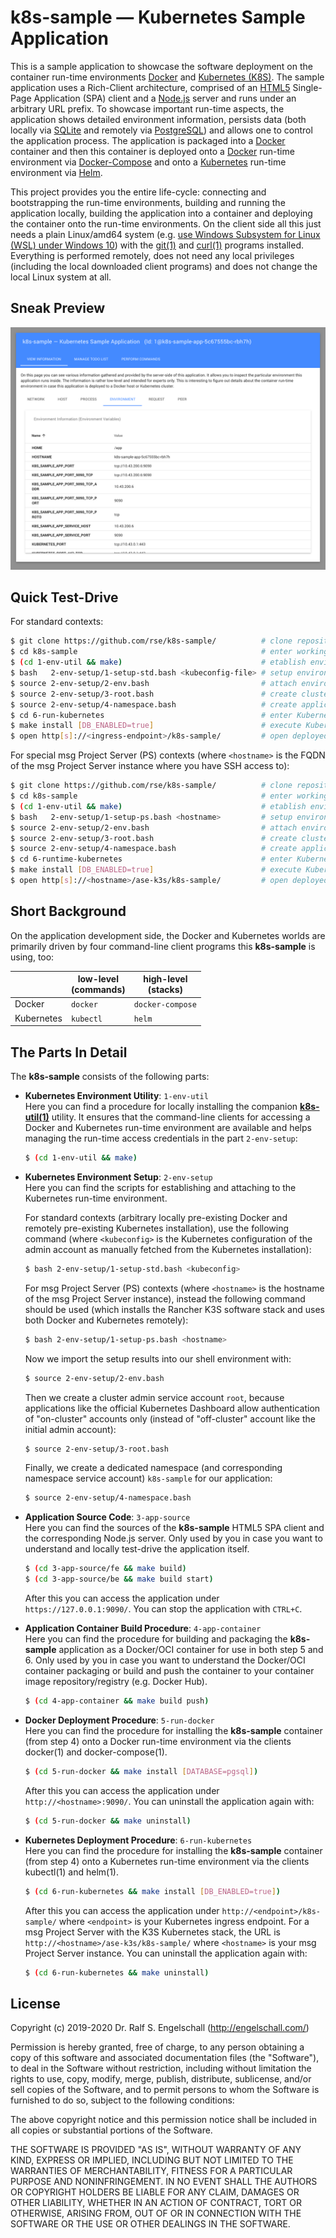 
k8s-sample &mdash; Kubernetes Sample Application
================================================

This is a sample application to showcase the software deployment on
the container run-time environments [Docker](https://www.docker.com/)
and [Kubernetes (K8S)](https://kubernetes.io/). The
sample application uses a Rich-Client architecture, comprised of an
[HTML5](https://en.wikipedia.org/wiki/HTML5) Single-Page Application
(SPA) client and a [Node.js](https://nodejs.org/) server and runs
under an arbitrary URL prefix. To showcase important run-time aspects,
the application shows detailed environment information, persists data
(both locally via [SQLite](https://www.sqlite.org/) and remotely
via [PostgreSQL](https://www.postgresql.org/)) and allows one to
control the application process. The application is packaged into a
[Docker](https://www.docker.com/) container and then this container
is deployed onto a [Docker](https://www.docker.com/) run-time
environment via [Docker-Compose](https://docs.docker.com/compose/) and
onto a [Kubernetes](https://kubernetes.io/) run-time environment via
[Helm](https://helm.sh/).

This project provides you the entire life-cycle: connecting and
bootstrapping the run-time environments, building and running the
application locally, building the application into a container
and deploying the container onto the run-time environments. On
the client side all this just needs a plain Linux/amd64 system
(e.g. [use Windows Subsystem for Linux (WSL) under Windows 10](https://github.com/rse/unix-under-windows))
with the [git(1)](https://git-scm.com/) and [curl(1)](https://curl.haxx.se/) programs installed. 
Everything is performed remotely, does not need any local privileges (including the local
downloaded client programs) and does not change the local Linux system
at all.

Sneak Preview
-------------

![k8s-sample screenshot](screenshot.png)

Quick Test-Drive
----------------

For standard contexts:

```sh
$ git clone https://github.com/rse/k8s-sample/          # clone repository
$ cd k8s-sample                                         # enter working copy
$ (cd 1-env-util && make)                               # etablish environment utility
$ bash   2-env-setup/1-setup-std.bash <kubeconfig-file> # setup environment
$ source 2-env-setup/2-env.bash                         # attach environment
$ source 2-env-setup/3-root.bash                        # create cluster admin
$ source 2-env-setup/4-namespace.bash                   # create application namespace
$ cd 6-run-kubernetes                                   # enter Kubernetes deployment procedure
$ make install [DB_ENABLED=true]                        # execute Kubernetes deployment procedure
$ open http[s]://<ingress-endpoint>/k8s-sample/         # open deployed application
```

For special msg Project Server (PS) contexts
(where `<hostname>` is the FQDN of the msg Project Server instance
where you have SSH access to):

```sh
$ git clone https://github.com/rse/k8s-sample/          # clone repository
$ cd k8s-sample                                         # enter working copy
$ (cd 1-env-util && make)                               # etablish environment utility
$ bash   2-env-setup/1-setup-ps.bash <hostname>         # setup environment
$ source 2-env-setup/2-env.bash                         # attach environment
$ source 2-env-setup/3-root.bash                        # create cluster admin
$ source 2-env-setup/4-namespace.bash                   # create application namespace
$ cd 6-runtime-kubernetes                               # enter Kubernetes deployment procedure
$ make install [DB_ENABLED=true]                        # execute Kubernetes deployment procedure
$ open http[s]://<hostname>/ase-k3s/k8s-sample/         # open deployed application
```

Short Background
----------------

On the application development side, the Docker and Kubernetes worlds
are primarily driven by four command-line client programs this
**k8s-sample** is using, too:

|            | low-level<br/>(commands) | high-level<br/>(stacks) |
|----------- | ------------------------ | ----------------------- |
| Docker     | `docker`                 | `docker-compose`        |
| Kubernetes | `kubectl`                | `helm`                  |

The Parts In Detail
-------------------

The **k8s-sample** consists of the following parts:

- **Kubernetes Environment Utility**: `1-env-util`<br/>
  Here you can find a procedure for locally installing the companion
  [**k8s-util(1)**](https://github.com/rse/k8s-util) utility. It ensures
  that the command-line clients for accessing a Docker and Kubernetes
  run-time environment are available and helps managing the
  run-time access credentials in the part `2-env-setup`:

    ```sh
    $ (cd 1-env-util && make)
    ```

- **Kubernetes Environment Setup**: `2-env-setup`<br/>
  Here you can find the scripts for establishing and attaching to the
  Kubernetes run-time environment.

  For standard contexts (arbitrary locally pre-existing Docker and
  remotely pre-existing Kubernetes installation), use the following
  command (where `<kubeconfig>` is the Kubernetes configuration of the
  admin account as manually fetched from the Kubernetes installation):

    ```sh
    $ bash 2-env-setup/1-setup-std.bash <kubeconfig>
    ```

  For msg Project Server (PS) contexts (where `<hostname>` is the
  hostname of the msg Project Server instance), instead the following
  command should be used (which installs the Rancher K3S software stack
  and uses both Docker and Kubernetes remotely):

    ```sh
    $ bash 2-env-setup/1-setup-ps.bash <hostname>
    ```

  Now we import the setup results into our shell environment with:

    ```sh
    $ source 2-env-setup/2-env.bash
    ```

  Then we create a cluster admin service account `root`, because
  applications like the official Kubernetes Dashboard allow
  authentication of "on-cluster" accounts only (instead of "off-cluster"
  account like the initial admin account):

    ```sh
    $ source 2-env-setup/3-root.bash
    ```

  Finally, we create a dedicated namespace (and corresponding namespace
  service account) `k8s-sample` for our application:

    ```sh
    $ source 2-env-setup/4-namespace.bash
    ```

- **Application Source Code**: `3-app-source`<br/>
  Here you can find the sources of the **k8s-sample** HTML5 SPA client and
  the corresponding Node.js server. Only used by you in case you want
  to understand and locally test-drive the application itself.

  ```sh
  $ (cd 3-app-source/fe && make build)
  $ (cd 3-app-source/be && make build start)
  ```

  After this you can access the application under `https://127.0.0.1:9090/`.
  You can stop the application with `CTRL+C`.

- **Application Container Build Procedure**: `4-app-container`<br/>
  Here you can find the procedure for building and packaging the
  **k8s-sample** application as a Docker/OCI container for use in both
  step 5 and 6. Only used by you in case you want to understand the
  Docker/OCI container packaging or build and push the container to
  your container image repository/registry (e.g. Docker Hub).

  ```sh
  $ (cd 4-app-container && make build push)
  ```

- **Docker Deployment Procedure**: `5-run-docker`<br/>
  Here you can find the procedure for installing the **k8s-sample**
  container (from step 4) onto a Docker run-time environment via the
  clients docker(1) and docker-compose(1).

  ```sh
  $ (cd 5-run-docker && make install [DATABASE=pgsql])
  ```

  After this you can access the application under `http://<hostname>:9090/`.
  You can uninstall the application again with:

  ```sh
  $ (cd 5-run-docker && make uninstall)
  ```

- **Kubernetes Deployment Procedure**: `6-run-kubernetes`<br/>
  Here you can find the procedure for installing the **k8s-sample**
  container (from step 4) onto a Kubernetes run-time environment via the
  clients kubectl(1) and helm(1).

  ```sh
  $ (cd 6-run-kubernetes && make install [DB_ENABLED=true])
  ```

  After this you can access the application under `http://<endpoint>/k8s-sample/`
  where `<endpoint>` is your Kubernetes ingress endpoint. For a msg Project Server
  with the K3S Kubernetes stack, the URL is `http://<hostname>/ase-k3s/k8s-sample/`
  where `<hostname>` is your msg Project Server instance.
  You can uninstall the application again with:

  ```sh
  $ (cd 6-run-kubernetes && make uninstall)
  ```

License
-------

Copyright (c) 2019-2020 Dr. Ralf S. Engelschall (http://engelschall.com/)

Permission is hereby granted, free of charge, to any person obtaining
a copy of this software and associated documentation files (the
"Software"), to deal in the Software without restriction, including
without limitation the rights to use, copy, modify, merge, publish,
distribute, sublicense, and/or sell copies of the Software, and to
permit persons to whom the Software is furnished to do so, subject to
the following conditions:

The above copyright notice and this permission notice shall be included
in all copies or substantial portions of the Software.

THE SOFTWARE IS PROVIDED "AS IS", WITHOUT WARRANTY OF ANY KIND,
EXPRESS OR IMPLIED, INCLUDING BUT NOT LIMITED TO THE WARRANTIES OF
MERCHANTABILITY, FITNESS FOR A PARTICULAR PURPOSE AND NONINFRINGEMENT.
IN NO EVENT SHALL THE AUTHORS OR COPYRIGHT HOLDERS BE LIABLE FOR ANY
CLAIM, DAMAGES OR OTHER LIABILITY, WHETHER IN AN ACTION OF CONTRACT,
TORT OR OTHERWISE, ARISING FROM, OUT OF OR IN CONNECTION WITH THE
SOFTWARE OR THE USE OR OTHER DEALINGS IN THE SOFTWARE.


